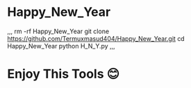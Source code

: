 # Happy_New_Year
,,,
rm -rf Happy_New_Year
git clone https://github.com/Termuxmasud404/Happy_New_Year.git
cd Happy_New_Year
python H_N_Y.py
,,,

# Enjoy This Tools 😊
